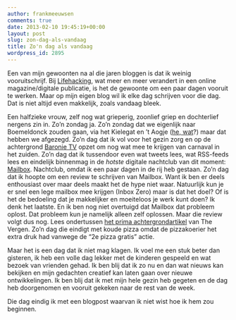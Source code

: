```yaml
---
author: frankmeeuwsen
comments: true
date: 2013-02-10 19:45:19+00:00
layout: post
slug: zon-dag-als-vandaag
title: Zo'n dag als vandaag
wordpress_id: 2895
---
```


Een van mijn gewoonten na al die jaren bloggen is dat ik weinig vooruitschrijf. Bij [Lifehacking](http://lifehacking.nl), wat meer en meer verandert in een online magazine/digitale publicatie, is het de gewoonte om een paar dagen vooruit te werken. Maar op mijn eigen blog wil ik elke dag schrijven voor die dag. Dat is niet altijd even makkelijk, zoals vandaag bleek.

Een halfzieke vrouw, zelf nog wat grieperig, zoonlief griep en dochterlief nergens zin in. Zo’n zondag ja. Zo’n zondag dat we eigenlijk naar Boemeldonck zouden gaan, via het Kielegat en ’t Aogje ([he, wat](http://nl.wikipedia.org/wiki/Lijst_van_alternatieve_plaatsnamen_tijdens_carnaval)?) maar dat hebben we afgezegd.
Zo’n dag dat ik vol voor het gezin zorg en op de achtergrond [Baronie TV](http://baronietv.nl) opzet om nog wat mee te krijgen van carnaval in het zuiden.
Zo’n dag dat ik tussendoor even wat tweets lees, wat RSS-feeds lees en eindelijk binnenmag in de _hotste_ digitale nachtclub van dit moment: [Mailbox](http://www.mailboxapp.com/). Nachtclub, omdat ik een paar dagen in de rij heb gestaan.
Zo’n dag dat ik hoopte om een review te schrijven van Mailbox. Want ik ben er deels enthousiast over maar deels maakt het de hype niet waar. Natuurlijk kun je er snel een lege mailbox mee krijgen (Inbox Zero) maar is dat het doel? Of is het de bedoeling dat je makkelijker en moeiteloos je werk kunt doen? Ik denk het laatste. En ik ben nog niet overtuigd dat Mailbox dat probleem oplost. Dat probleem kun je namelijk alleen zelf oplossen. Maar die review volgt dus nog. Lees ondertussen [het prima achtergrondartikel](http://www.theverge.com/2013/2/7/3961544/mailbox-app-for-iphone-inbox-unchained) van The Vergen.
Zo’n dag die eindigt met koude pizza omdat de pizzakoerier het extra druk had vanwege de “2e pizza gratis” actie.

Maar het is een dag dat ik niet mag klagen. Ik voel me een stuk beter dan gisteren, ik heb een volle dag lekker met de kinderen gespeeld en wat bezoek van vrienden gehad. Ik ben blij dat ik zo nu en dan wat nieuws kan bekijken en mijn gedachten creatief kan laten gaan over nieuwe ontwikkelingen. Ik ben blij dat ik met mijn hele gezin heb gegeten en de dag heb doorgenomen en vooruit gekeken naar de rest van de week.

Die dag eindig ik met een blogpost waarvan ik niet wist hoe ik hem zou beginnen.
